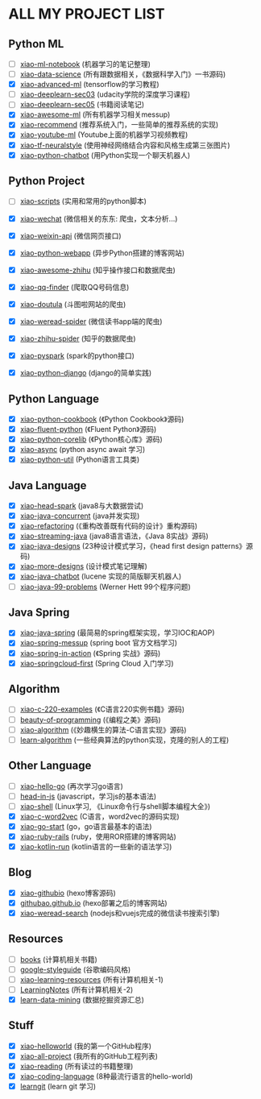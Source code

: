 # ALL MY PROJECT LIST

## Python ML

- [ ] [xiao-ml-notebook](https://github.com/githubao/xiao-ml-notebook)  (机器学习的笔记整理)
- [ ] [xiao-data-science](https://github.com/githubao/xiao-data-science)  (所有跟数据相关，《数据科学入门》一书源码)
- [x] [xiao-advanced-ml](https://github.com/githubao/xiao-advanced-ml)  (tensorflow的学习教程)
- [ ] [xiao-deeplearn-sec03](https://github.com/githubao/xiao-deeplearn-sec03) (udacity学院的深度学习课程)
- [ ] [xiao-deeplearn-sec05](https://github.com/githubao/xiao-deeplearn-sec05) (<deepleariningbook>书籍阅读笔记)
- [x] [xiao-awesome-ml](https://github.com/githubao/xiao-awesome-ml)  (所有机器学习相关messup)
- [x] [xiao-recommend](https://github.com/githubao/xiao-recommend)  (推荐系统入门，一些简单的推荐系统的实现)
- [x] [xiao-youtube-ml](https://github.com/githubao/xiao-youtube-ml)  (Youtube上面的机器学习视频教程)
- [x] [xiao-tf-neuralstyle](https://github.com/githubao/xiao-tf-neuralstyle)  (使用神经网络结合内容和风格生成第三张图片)
- [x] [xiao-python-chatbot](https://github.com/githubao/xiao-python-chatbot)  (用Python实现一个聊天机器人)

## Python Project

- [ ] [xiao-scripts](https://github.com/githubao/xiao-scripts) (实用和常用的python脚本)
- [x] [xiao-wechat](https://github.com/githubao/xiao-wechat)  (微信相关的东东: 爬虫，文本分析...)
- [x] [xiao-weixin-api](https://github.com/githubao/xiao-weixin-api)  (微信网页接口)
- [x] [xiao-python-webapp](https://github.com/githubao/xiao-python-webapp)  (异步Python搭建的博客网站)
- [x] [xiao-awesome-zhihu](https://github.com/githubao/xiao-awesome-zhihu)  (知乎操作接口和数据爬虫)
- [x] [xiao-qq-finder](https://github.com/githubao/xiao-qq-finder)  (爬取QQ号码信息)
- [x] [xiao-doutula](https://github.com/githubao/xiao-doutula)  (斗图啦网站的爬虫)
- [x] [xiao-weread-spider](https://github.com/githubao/xiao-weread-spider)  (微信读书app端的爬虫)
- [x] [xiao-zhihu-spider](https://github.com/githubao/xiao-zhihu-spider)  (知乎的数据爬虫)
- [x] [xiao-pyspark](https://github.com/githubao/xiao-pyspark)  (spark的python接口)
- [x] [xiao-python-django](https://github.com/githubao/xiao-python-django)  (django的简单实践)


## Python Language

- [x] [xiao-python-cookbook](https://github.com/githubao/xiao-python-cookbook)  (《Python Cookbook》源码)
- [x] [xiao-fluent-python](https://github.com/githubao/xiao-fluent-python)  (《Fluent Python》源码)
- [x] [xiao-python-corelib](https://github.com/githubao/xiao-python-corelib)  (《Python核心库》源码)
- [x] [xiao-async](https://github.com/githubao/xiao-async)  (python async await 学习)
- [x] [xiao-python-util](https://github.com/githubao/xiao-python-util)  (Python语言工具类)

## Java Language

- [x] [xiao-head-spark](https://github.com/githubao/xiao-head-spark)  (java8与大数据尝试)
- [x] [xiao-java-concurrent](https://github.com/githubao/xiao-java-concurrent)  (java并发实现)
- [x] [xiao-refactoring](https://github.com/githubao/xiao-refactoring)  (《重构改善既有代码的设计》重构源码)
- [x] [xiao-streaming-java](https://github.com/githubao/xiao-streaming-java)  (java8语言语法，《Java 8实战》源码)
- [x] [xiao-java-designs](https://github.com/githubao/xiao-java-designs)  (23种设计模式学习，《head first design patterns》源码)
- [x] [xiao-more-designs](https://github.com/githubao/xiao-more-designs)  (设计模式笔记理解)
- [x] [xiao-java-chatbot](https://github.com/githubao/xiao-java-chatbot)  (lucene 实现的简版聊天机器人)
- [ ] [xiao-java-99-problems](https://github.com/githubao/xiao-java-99-problems)  (Werner Hett 99个程序问题)

## Java Spring

- [x] [xiao-java-spring](https://github.com/githubao/xiao-java-spring)  (最简易的spring框架实现，学习IOC和AOP)
- [x] [xiao-spring-messup](https://github.com/githubao/xiao-spring-messup)  (spring boot 官方文档学习)
- [x] [xiao-spring-in-action](https://github.com/githubao/xiao-spring-in-action)  (《Spring 实战》源码)
- [x] [xiao-springcloud-first](https://github.com/githubao/xiao-springcloud-first)  (Spring Cloud 入门学习)

## Algorithm

- [ ] [xiao-c-220-examples](https://github.com/githubao/xiao-c-220-examples)  (《C语言220实例书籍》源码)
- [ ] [beauty-of-programming](https://github.com/githubao/beauty-of-programming)  (《编程之美》源码)
- [ ] [xiao-algorithm](https://github.com/githubao/xiao-algorithm)  (《妙趣横生的算法-C语言实现》源码)
- [ ] [learn-algorithm](https://github.com/githubao/learn-algorithm)  (一些经典算法的python实现，克隆的别人的工程)

## Other Language
- [ ] [xiao-hello-go](https://github.com/githubao/xiao-hello-go)  (再次学习go语言)
- [ ] [head-in-js](https://github.com/githubao/head-in-js)  (javascript，学习js的基本语法)
- [ ] [xiao-shell](https://github.com/githubao/xiao-shell)  (Linux学习, 《Linux命令行与shell脚本编程大全》)
- [x] [xiao-c-word2vec](https://github.com/githubao/xiao-c-word2vec)  (C语言，word2vec的源码实现)
- [x] [xiao-go-start](https://github.com/githubao/xiao-go-start)  (go，go语言最基本的语法)
- [x] [xiao-ruby-rails](https://github.com/githubao/xiao-ruby-rails)  (ruby，使用ROR搭建的博客网站)
- [x] [xiao-kotlin-run](https://github.com/githubao/xiao-kotlin-run)  (kotlin语言的一些新的语法学习)

## Blog

- [x] [xiao-githubio](https://github.com/githubao/xiao-githubio)  (hexo博客源码)
- [x] [githubao.github.io](https://github.com/githubao/githubao.github.io)  (hexo部署之后的博客网站)
- [x] [xiao-weread-search](https://github.com/githubao/xiao-weread-search)  (nodejs和vuejs完成的微信读书搜索引擎)

## Resources
- [ ] [books](https://github.com/githubao/books)  (计算机相关书籍)
- [ ] [google-styleguide](https://github.com/githubao/google-styleguide)  (谷歌编码风格)
- [ ] [xiao-learning-resources](https://github.com/githubao/xiao-learning-resources)  (所有计算机相关-1)
- [ ] [LearningNotes](https://github.com/githubao/LearningNotes)  (所有计算机相关-2)
- [x] [learn-data-mining](https://github.com/githubao/learn-data-mining)  (数据挖掘资源汇总)

## Stuff

- [x] [xiao-helloworld](https://github.com/githubao/xiao-helloworld)  (我的第一个GitHub程序)
- [x] [xiao-all-project](https://github.com/githubao/xiao-all-project)  (我所有的GitHub工程列表)
- [x] [xiao-reading](https://github.com/githubao/xiao-reading)  (所有读过的书籍整理)
- [x] [xiao-coding-language](https://github.com/githubao/xiao-coding-language)  (8种最流行语言的hello-world)
- [x] [learngit](https://github.com/githubao/learngit)  (learn git 学习)
